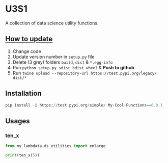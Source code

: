 # U3S1

A collection of data science utility functions.

## [How to update](https://youtu.be/-Ijbaf6LkJ0?t=6963)

1. Change code
2. Update version number in `setup.py` file
3. Delete (3 grey) folders `build`, `dist` & `*.egg-info`
4. Run `python setup.py sdist bdist_wheel` & **Push to github** 
5. Run `twine upload --repository-url https://test.pypi.org/legacy/ dist/*`

## Installation

```python
pip install -i https://test.pypi.org/simple/ My-Cool-Functions==0.0.1
```

## Usages

### ten_x

```python
from my_lambdata.ds_utilities import enlarge

print(ten_x(5))
```
